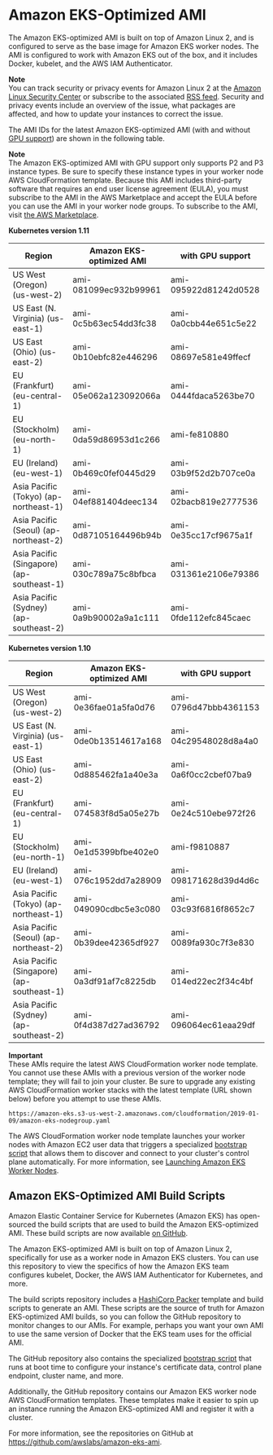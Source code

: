 # Amazon EKS\-Optimized AMI<a name="eks-optimized-ami"></a>

The Amazon EKS\-optimized AMI is built on top of Amazon Linux 2, and is configured to serve as the base image for Amazon EKS worker nodes\. The AMI is configured to work with Amazon EKS out of the box, and it includes Docker, kubelet, and the AWS IAM Authenticator\. 

**Note**  
You can track security or privacy events for Amazon Linux 2 at the [Amazon Linux Security Center](https://alas.aws.amazon.com/alas2.html) or subscribe to the associated [RSS feed](https://alas.aws.amazon.com/AL2/alas.rss)\. Security and privacy events include an overview of the issue, what packages are affected, and how to update your instances to correct the issue\.

The AMI IDs for the latest Amazon EKS\-optimized AMI \(with and without [GPU support](gpu-ami.md)\) are shown in the following table\.

**Note**  
The Amazon EKS\-optimized AMI with GPU support only supports P2 and P3 instance types\. Be sure to specify these instance types in your worker node AWS CloudFormation template\. Because this AMI includes third\-party software that requires an end user license agreement \(EULA\), you must subscribe to the AMI in the AWS Marketplace and accept the EULA before you can use the AMI in your worker node groups\. To subscribe to the AMI, visit [the AWS Marketplace](https://aws.amazon.com/marketplace/pp/B07GRHFXGM)\.


**Kubernetes version 1\.11**  

| Region | Amazon EKS\-optimized AMI | with GPU support | 
| --- | --- | --- | 
| US West \(Oregon\) \(us\-west\-2\) | ami\-081099ec932b99961 | ami\-095922d81242d0528 | 
| US East \(N\. Virginia\) \(us\-east\-1\) | ami\-0c5b63ec54dd3fc38 | ami\-0a0cbb44e651c5e22 | 
| US East \(Ohio\) \(us\-east\-2\) | ami\-0b10ebfc82e446296 | ami\-08697e581e49ffecf | 
| EU \(Frankfurt\) \(eu\-central\-1\) | ami\-05e062a123092066a | ami\-0444fdaca5263be70 | 
| EU \(Stockholm\) \(eu\-north\-1\) | ami\-0da59d86953d1c266 | ami\-fe810880  | 
| EU \(Ireland\) \(eu\-west\-1\) | ami\-0b469c0fef0445d29 | ami\-03b9f52d2b707ce0a | 
| Asia Pacific \(Tokyo\) \(ap\-northeast\-1\) | ami\-04ef881404deec134 | ami\-02bacb819e2777536 | 
| Asia Pacific \(Seoul\) \(ap\-northeast\-2\) | ami\-0d87105164496b94b | ami\-0e35cc17cf9675a1f | 
| Asia Pacific \(Singapore\) \(ap\-southeast\-1\) | ami\-030c789a75c8bfbca | ami\-031361e2106e79386 | 
| Asia Pacific \(Sydney\) \(ap\-southeast\-2\) | ami\-0a9b90002a9a1c111 | ami\-0fde112efc845caec | 


**Kubernetes version 1\.10**  

| Region | Amazon EKS\-optimized AMI | with GPU support | 
| --- | --- | --- | 
| US West \(Oregon\) \(us\-west\-2\) | ami\-0e36fae01a5fa0d76 | ami\-0796d47bbb4361153 | 
| US East \(N\. Virginia\) \(us\-east\-1\) | ami\-0de0b13514617a168 | ami\-04c29548028d8a4a0 | 
| US East \(Ohio\) \(us\-east\-2\) | ami\-0d885462fa1a40e3a | ami\-0a6f0cc2cbef07ba9 | 
| EU \(Frankfurt\) \(eu\-central\-1\) | ami\-074583f8d5a05e27b | ami\-0e24c510ebe972f26 | 
| EU \(Stockholm\) \(eu\-north\-1\) | ami\-0e1d5399bfbe402e0 | ami\-f9810887 | 
| EU \(Ireland\) \(eu\-west\-1\) | ami\-076c1952dd7a28909 | ami\-098171628d39d4d6c | 
| Asia Pacific \(Tokyo\) \(ap\-northeast\-1\) | ami\-049090cdbc5e3c080 | ami\-03c93f6816f8652c7 | 
| Asia Pacific \(Seoul\) \(ap\-northeast\-2\) | ami\-0b39dee42365df927 | ami\-0089fa930c7f3e830 | 
| Asia Pacific \(Singapore\) \(ap\-southeast\-1\) | ami\-0a3df91af7c8225db | ami\-014ed22ec2f34c4bf | 
| Asia Pacific \(Sydney\) \(ap\-southeast\-2\) | ami\-0f4d387d27ad36792 | ami\-096064ec61eaa29df | 

**Important**  
These AMIs require the latest AWS CloudFormation worker node template\. You cannot use these AMIs with a previous version of the worker node template; they will fail to join your cluster\. Be sure to upgrade any existing AWS CloudFormation worker stacks with the latest template \(URL shown below\) before you attempt to use these AMIs\.  

```
https://amazon-eks.s3-us-west-2.amazonaws.com/cloudformation/2019-01-09/amazon-eks-nodegroup.yaml
```

The AWS CloudFormation worker node template launches your worker nodes with Amazon EC2 user data that triggers a specialized [bootstrap script](https://github.com/awslabs/amazon-eks-ami/blob/master/files/bootstrap.sh) that allows them to discover and connect to your cluster's control plane automatically\. For more information, see [Launching Amazon EKS Worker Nodes](launch-workers.md)\.

## Amazon EKS\-Optimized AMI Build Scripts<a name="eks-ami-build-scripts"></a>

Amazon Elastic Container Service for Kubernetes \(Amazon EKS\) has open\-sourced the build scripts that are used to build the Amazon EKS\-optimized AMI\. These build scripts are now available [on GitHub](https://github.com/awslabs/amazon-eks-ami)\.

 The Amazon EKS\-optimized AMI is built on top of Amazon Linux 2, specifically for use as a worker node in Amazon EKS clusters\. You can use this repository to view the specifics of how the Amazon EKS team configures kubelet, Docker, the AWS IAM Authenticator for Kubernetes, and more\. 

 The build scripts repository includes a [HashiCorp Packer](https://www.packer.io/) template and build scripts to generate an AMI\. These scripts are the source of truth for Amazon EKS\-optimized AMI builds, so you can follow the GitHub repository to monitor changes to our AMIs\. For example, perhaps you want your own AMI to use the same version of Docker that the EKS team uses for the official AMI\. 

The GitHub repository also contains the specialized [bootstrap script](https://github.com/awslabs/amazon-eks-ami/blob/master/files/bootstrap.sh) that runs at boot time to configure your instance's certificate data, control plane endpoint, cluster name, and more\.

 Additionally, the GitHub repository contains our Amazon EKS worker node AWS CloudFormation templates\. These templates make it easier to spin up an instance running the Amazon EKS\-optimized AMI and register it with a cluster\.

 For more information, see the repositories on GitHub at [https://github\.com/awslabs/amazon\-eks\-ami](https://github.com/awslabs/amazon-eks-ami)\.